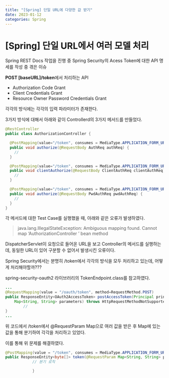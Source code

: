 ```yaml
---
title: "[Spring] 단일 URL에 다양한 값 받기"
date: 2023-01-12
categories: Spring
---
```


# [Spring] 단일 URL에서 여러 모델 처리

Spring REST Docs 작업을 진행 중 Spring Security의 Acess Token에 대한 API 명세를 작성 중 겪은 이슈

**POST [baseURL]/token**에서 처리하는 API

- Authorization Code Grant
- Client Credentials Grant
- Resource Owner Password Credentials Grant

각각의 방식에는 각각의 입력 파라미터가 존재한다.

3가지 방식에 대해서 아래와 같이 Controllerd의 3가지 메서드를 만들었다.

```java
@RestController
public class AuthorizationController {

  @PostMapping(value="/token", consumes = MediaType.APPLICATION_FORM_URLENCODED_VALUE)
  public void authorize(@RequestBody AuthReq authReq) {
    //
  }

  @PostMapping(value="/token", consumes = MediaType.APPLICATION_FORM_URLENCODED_VALUE)
  public void clientAuthorize(@RequestBody ClientAuthReq clientAuthReq) {
    //
  }

  @PostMapping(value="/token", consumes = MediaType.APPLICATION_FORM_URLENCODED_VALUE)
  public void authorize(@RequestBody PwdAuthReq pwdAuthReq) {
    //
  }
}
```

각 메서드에 대한 Test Case를 실행했을 때, 아래와 같은 오류가 발생하였다.

> java.lang.IllegalStateException: Ambiguous mapping found. Cannot map ‘AuthorizationController ’ bean method

DispatcherServlet이 요청으로 들어온 URL을 보고 Controller의 메서드를 실행하는데, 동일한 URL이 있어 구분할 수 없어서 발생시킨 오류이다.

Spring Security에서는 분명히 /token에서 각각의 방식을 모두 처리하고 있는데, 어떻게 처리해야할까???

spring-security-oauth2 라이브러리의 TokenEndpoint.class를 참고하였다.

```java
...
@RequestMapping(value = "/oauth/token", method=RequestMethod.POST)
public ResponseEntity<OAuth2AccessToken> postAccessToken(Principal principal, @RequestParam
	Map<String, String> parameters) throws HttpRequestMethodNotSupportedException {
        //
}
...

```

위 코드에서 /token에서 @RequestParam Map으로 여러 값을 받은 후 Map에 있는 값을 통해 분기하여 각각을 처리하고 있었다.

이를 통해 위 문제를 해결하였다.

```java
@PostMapping(value = "/token", consumes = MediaType.APPLICATION_FORM_URLENCODED_VALUE)
public ResponseEntity<byte[]> token(@RequestParam Map<String, String> parameters) throws IOException {
            // 분기 로직

            }
```
